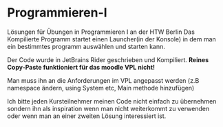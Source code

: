# Programmieren-I
Lösungen für Übungen in Programmieren I an der HTW Berlin
Das Kompilierte Programm startet einen Launcher(in der Konsole) in dem man ein bestimmtes programm auswählen und starten kann.

Der Code wurde in JetBrains Rider geschrieben und Kompiliert.
**Reines Copy-Paste funktioniert für das moodle VPL nicht!**

Man muss ihn an die Anforderungen im VPL angepasst werden (z.B namespace ändern, using System etc, Main methode hinzufügen)

Ich bitte jeden Kursteilnehmer meinen Code nicht einfach zu übernehmen sondern ihn als inspiration wenn man nicht weiterkommt zu verwenden oder wenn man an einer zweiten Lösung interessiert ist.

